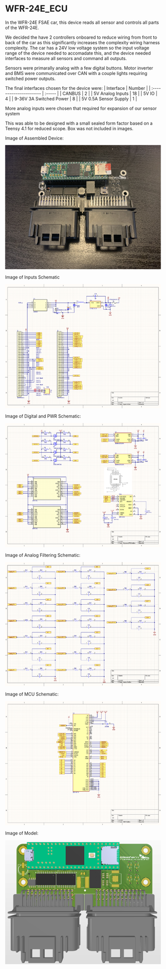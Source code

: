# WFR-24E_ECU

In the WFR-24E FSAE car, this device reads all sensor and controls all parts of the WFR-24E.

We decided the have 2 controllers onboared to reduce wiring from front to back of the car as this significantly increases the complexity wiring harness complexity.
The car has a 24V low voltage system so the input voltage range of the device needed to accomadate this, and the device needed interfaces to measure all sensors and command all outputs.

Sensors were primarally analog with a few digital buttons.
Motor inverter and BMS were communicated over CAN with a couple lights requiring switched power outputs.


The final interfaces chosen for the device were:
| Interface               | Number |
| :---------------------- | :----- |
| CANBUS                  | 2      |
| 5V Analog Inputs        | 18     |
| 5V IO                   | 4      |
| 9-36V 3A Switched Power | 8      |
| 5V 0.5A Sensor Supply   | 1      |

More analog inputs were chosen that required for expansion of our sensor system

This was able to be designed with a small sealed form factor based on a Teensy 4.1 for reduced scope.
Box was not included in images.

Image of Assembled Device:

<img src="WFR-24E_ECU_Device.jpg" alt="Schematic" height="400"/>

Image of Inputs Schematic

<img src="WFR-24E_ECU_Schematic_Inputs.png" alt="Schematic" height="400"/>

Image of Digital and PWR Schematic:

<img src="WFR-24E_ECU_Schematic_DigitalandPWR.png" alt="Schematic" height="400"/>

Image of Analog Filtering Schematic:

<img src="WFR-24E_ECU_Schematic_Analog.png" alt="Schematic" height="400"/>

Image of MCU Schematic:

<img src="WFR-24E_ECU_Schematic_MCU.png" alt="Schematic" height="400"/>

Image of Model:

<img src="WFR-24E_ECU_Model.png" alt="Schematic" height="400"/>

